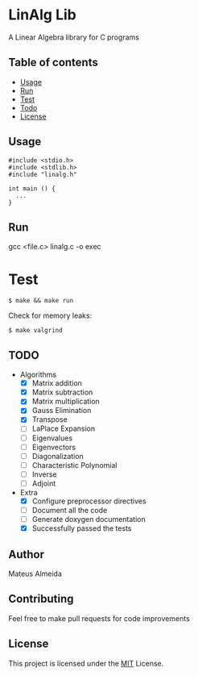 # LinAlg Lib

A Linear Algebra library for C programs

## Table of contents

- [Usage](#usage)
- [Run](#run)
- [Test](#test)
- [Todo](#todo)
- [License](#license)


## Usage

```
#include <stdio.h>
#include <stdlib.h>
#include "linalg.h"

int main () {
  ...
}
```

## Run

gcc <file.c> linalg.c -o exec

# Test

```$ make && make run```

Check for memory leaks:

```$ make valgrind```

## TODO

- Algorithms
	- [x] Matrix addition
	- [x] Matrix subtraction
	- [x] Matrix multiplication
	- [x] Gauss Elimination
	- [x] Transpose
	- [ ] LaPlace Expansion
	- [ ] Eigenvalues
	- [ ] Eigenvectors
	- [ ] Diagonalization
	- [ ] Characteristic Polynomial
	- [ ] Inverse
	- [ ] Adjoint

- Extra
  - [x] Configure preprocessor directives
  - [ ] Document all the code
  - [ ] Generate doxygen documentation
  - [x] Successfully passed the tests

## Author

Mateus Almeida

## Contributing

Feel free to make pull requests for code improvements

## License

This project is licensed under the [MIT](https://github.com/imsouza/linalg-lib/blob/main/LICENSE) License.